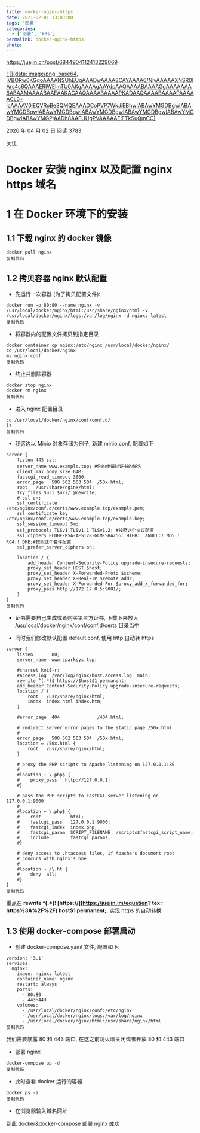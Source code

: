 ```yaml
---
title: docker-nginx-https
date: 2021-02-01 13:00:00
tags: '部署'
categories:
  - ['部署', 'k8s']
permalink: docker-nginx-https
photo:
---
```


https://juejin.cn/post/6844904112413229069







[! [](data: image/png; base64, iVBORw0KGgoAAAANSUhEUgAAADwAAAA8CAYAAAA6/NlyAAAAAXNSR0IArs4c6QAAAERlWElmTU0AKgAAAAgAAYdpAAQAAAABAAAAGgAAAAAAA6ABAAMAAAABAAEAAKACAAQAAAABAAAAPKADAAQAAAABAAAAPAAAAACL3+ lcAAAAV0lEQVRoBe3QMQEAAADCoPVP7WkJiEBhwIABAwYMGDBgwIABAwYMGDBgwIABAwYMGDBgwIABAwYMGDBgwIABAwYMGDBgwIABAwYMGDBgwIABAwYMGPjAADh8AAFUUgPVAAAAAElFTkSuQmCC)](/user/4019470244524632)

2020 年 04 月 02 日 阅读 3783

关注

# Docker 安装 nginx 以及配置 nginx https 域名

# 1 在 Docker 环境下的安装

## 1.1 下载 nginx 的 docker 镜像

```
docker pull nginx
复制代码
```

## 1.2 拷贝容器 nginx 默认配置

*   先运行一次容器 (为了拷贝配置文件):

```
docker run -p 80:80 --name nginx -v /usr/local/docker/nginx/html:/usr/share/nginx/html -v /usr/local/docker/nginx/logs:/var/log/nginx -d nginx: latest
复制代码
```

*   将容器内的配置文件拷贝到指定目录

```
docker container cp nginx:/etc/nginx /usr/local/docker/nginx/
cd /usr/local/docker/nginx
mv nginx conf
复制代码
```

*   终止并删除容器

```
docker stop nginx
docker rm nginx
复制代码
```

*   进入 nginx 配置目录

```
cd /usr/local/docker/nginx/conf/conf.d/
ls
复制代码
```

*   我这边以 Minio 对象存储为例子, 新建 minio.conf, 配置如下

```
server {
    listen 443 ssl;
    server_name www.example.top; #你的申请过证书的域名
    client_max_body_size 64M;
    fastcgi_read_timeout 3600;
    error_page   500 502 503 504  /50x.html;
    root   /usr/share/nginx/html;
    try_files $uri $uri/ @rewrite;
    # ssl on;
    ssl_certificate     /etc/nginx/conf.d/certs/www.example.top/example.pem;
    ssl_certificate_key /etc/nginx/conf.d/certs/www.example.top/example.key;
    ssl_session_timeout 5m;
    ssl_protocols TLSv1 TLSv1.1 TLSv1.2; #按照这个协议配置
    ssl_ciphers ECDHE-RSA-AES128-GCM-SHA256: HIGH:! aNULL:! MD5:! RC4:! DHE;#按照这个套件配置
    ssl_prefer_server_ciphers on;

    location / {
        add_header Content-Security-Policy upgrade-insecure-requests;
        proxy_set_header HOST $host;
        proxy_set_header X-Forwarded-Proto $scheme;
        proxy_set_header X-Real-IP $remote_addr;
        proxy_set_header X-Forwarded-For $proxy_add_x_forwarded_for;
        proxy_pass http://172.17.0.5:9001/;
    }
}
复制代码
```

*   证书需要自己生成或者购买第三方证书, 下载下来放入 /usr/local/docker/nginx/conf/conf.d/certs 目录当中

*   同时我们修改默认配置 default.conf, 使用 http 自动转 https


```
server {
    listen       80;
    server_name  www.sparksys.top;

    #charset koi8-r;
    #access_log  /var/log/nginx/host.access.log  main;
    rewrite ^(.*)$ https://$host$1 permanent;
    add_header Content-Security-Policy upgrade-insecure-requests;
    location / {
        root   /usr/share/nginx/html;
        index  index.html index.htm;
    }

    #error_page  404              /404.html;

    # redirect server error pages to the static page /50x.html
    #
    error_page   500 502 503 504  /50x.html;
    location = /50x.html {
        root   /usr/share/nginx/html;
    }

    # proxy the PHP scripts to Apache listening on 127.0.0.1:80
    #
    #location ~ \.php$ {
    #    proxy_pass   http://127.0.0.1;
    #}

    # pass the PHP scripts to FastCGI server listening on 127.0.0.1:9000
    #
    #location ~ \.php$ {
    #    root           html;
    #    fastcgi_pass   127.0.0.1:9000;
    #    fastcgi_index  index.php;
    #    fastcgi_param  SCRIPT_FILENAME  /scripts$fastcgi_script_name;
    #    include        fastcgi_params;
    #}

    # deny access to .htaccess files, if Apache's document root
    # concurs with nginx's one
    #
    #location ~ /\.ht {
    #    deny  all;
    #}
}
复制代码
```

重点在 **rewrite ^(.\*)! [https://](https://juejin.im/equation? tex= https%3A%2F%2F) host$1 permanent;**, 实现 https 的自动转换

## 1.3 使用 docker-compose 部署启动

*   创建 docker-compose.yaml 文件, 配置如下:

```
version: '3.1'
services:
  nginx:
    image: nginx: latest
    container_name: nginx
    restart: always
    ports:
      - 80:80
      - 443:443
    volumes:
      - /usr/local/docker/nginx/conf:/etc/nginx
      - /usr/local/docker/nginx/logs:/var/log/nginx
      - /usr/local/docker/nginx/html:/usr/share/nginx/html
复制代码
```

我们需要暴露 80 和 443 端口, 在这之前防火墙关闭或者开放 80 和 443 端口

*   部署 nginx

```
docker-compose up -d
复制代码
```

*   此时查看 docker 运行的容器

```
docker ps -a
复制代码
```

*   在浏览器输入域名网址


到此 docker&docker-compose 部署 nginx 成功
